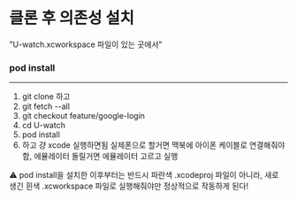 # 클론 후 의존성 설치

"U-watch.xcworkspace 파일이 있는 곳에서"


### pod install



------------- 
1. git clone 하고
2. git fetch --all
3. git checkout feature/google-login
4. cd U-watch
5. pod install
6. 하고 걍 xcode 실행하면됨 실제폰으로 할거면 맥북에 아이폰 케이블로 연결해줘야함, 에뮬레이터 돌릴거면 에뮬레이터 고르고 실행


 ⚠️ pod install을 설치한 이후부터는 반드시 파란색 .xcodeproj 파일이 아니라, 새로 생긴 흰색 .xcworkspace 파일로 실행해줘야만 정상적으로 작동하게 된다!
